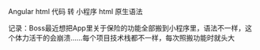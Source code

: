 Angular html 代码 转 小程序 html 原生语法

记录：Boss最近想把App里关于保险的功能全部搬到小程序里，语法不一样，这个体力活干的会崩溃......每个项目技术栈都不一样，每次照搬功能时就头大